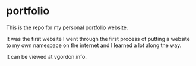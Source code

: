 # portfolio

This is the repo for my personal portfolio website.

It was the first website I went through the first process of putting a website to my own namespace on the internet and I learned a 
lot along the way. 

It can be viewed at vgordon.info.
